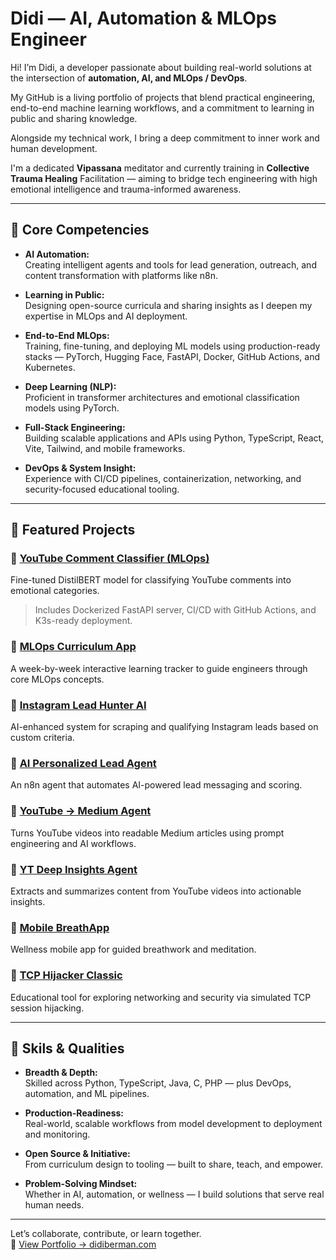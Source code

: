 # Didi — AI, Automation & MLOps Engineer

Hi! I’m Didi, a developer passionate about building real-world solutions at the intersection of **automation, AI, and MLOps / DevOps**. 

My GitHub is a living portfolio of projects that blend practical engineering, end-to-end machine learning workflows, and a commitment to learning in public and sharing knowledge.

Alongside my technical work, I bring a deep commitment to inner work and human development. 

I'm a dedicated **Vipassana** meditator and currently training in **Collective Trauma Healing** Facilitation — aiming to bridge tech engineering with high emotional intelligence and trauma-informed awareness.

---

## 🌟 Core Competencies

- **AI Automation:**  
  Creating intelligent agents and tools for lead generation, outreach, and content transformation with platforms like n8n.

- **Learning in Public:**  
  Designing open-source curricula and sharing insights as I deepen my expertise in MLOps and AI deployment.

- **End-to-End MLOps:**  
  Training, fine-tuning, and deploying ML models using production-ready stacks — PyTorch, Hugging Face, FastAPI, Docker, GitHub Actions, and Kubernetes.

- **Deep Learning (NLP):**  
  Proficient in transformer architectures and emotional classification models using PyTorch.

- **Full-Stack Engineering:**  
  Building scalable applications and APIs using Python, TypeScript, React, Vite, Tailwind, and mobile frameworks.

- **DevOps & System Insight:**  
  Experience with CI/CD pipelines, containerization, networking, and security-focused educational tooling.


---

## 🚀 Featured Projects

### 🔹 [YouTube Comment Classifier (MLOps)](https://github.com/didiberman/youtube-comment-classifier-mlops)  
Fine-tuned DistilBERT model for classifying YouTube comments into emotional categories.  
> Includes Dockerized FastAPI server, CI/CD with GitHub Actions, and K3s-ready deployment.

### 🔹 [MLOps Curriculum App](https://github.com/didiberman/mlops-curriculum-app)  
A week-by-week interactive learning tracker to guide engineers through core MLOps concepts.

### 🔹 [Instagram Lead Hunter AI](https://github.com/didiberman/insta-lead-hunter-ai)  
AI-enhanced system for scraping and qualifying Instagram leads based on custom criteria.

### 🔹 [AI Personalized Lead Agent](https://github.com/didiberman/ai-personalized-lead-agent)  
An n8n agent that automates AI-powered lead messaging and scoring.

### 🔹 [YouTube → Medium Agent](https://github.com/didiberman/youtube-medium-article-agent)  
Turns YouTube videos into readable Medium articles using prompt engineering and AI workflows.

### 🔹 [YT Deep Insights Agent](https://github.com/didiberman/yt-deep-insights-agent)  
Extracts and summarizes content from YouTube videos into actionable insights.

### 🔹 [Mobile BreathApp](https://github.com/didiberman/mobile-breathapp)  
Wellness mobile app for guided breathwork and meditation.

### 🔹 [TCP Hijacker Classic](https://github.com/didiberman/tcp-hijacker-classic)  
Educational tool for exploring networking and security via simulated TCP session hijacking.

---

## 🎯 Skils & Qualities

- **Breadth & Depth:**  
  Skilled across Python, TypeScript, Java, C, PHP — plus DevOps, automation, and ML pipelines.

- **Production-Readiness:**  
  Real-world, scalable workflows from model development to deployment and monitoring.

- **Open Source & Initiative:**  
  From curriculum design to tooling — built to share, teach, and empower.

- **Problem-Solving Mindset:**  
  Whether in AI, automation, or wellness — I build solutions that serve real human needs.

---

Let’s collaborate, contribute, or learn together.  
🔗 [View Portfolio → didiberman.com](https://didiberman.com)
